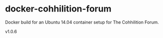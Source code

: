 # docker-cohhilition-forum

Docker build for an Ubuntu 14.04 container setup for The Cohhilition Forum.

v1.0.6
